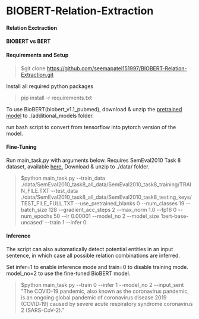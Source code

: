 # BIOBERT-Relation-Extraction

#### Relation Exctraction

#### BIOBERT vs BERT

#### Requirements and Setup

> $git clone https://github.com/seemapatel151997/BIOBERT-Relation-Extraction.git

Install all required python packages

> pip install -r requirements.txt

To use BioBERT(biobert_v1.1_pubmed), download & unzip the [pretrained model](https://drive.google.com/file/d/1R84voFKHfWV9xjzeLzWBbmY1uOMYpnyD/view) to ./additional_models folder.

run bash script to convert from tensorflow into pytorch version of the model.

#### Fine-Tuning

Run main_task.py with arguments below. Requires SemEval2010 Task 8 dataset, available [here.](https://github.com/sahitya0000/Relation-Classification/blob/master/corpus/SemEval2010_task8_all_data.zip) Download & unzip to ./data/ folder.

> $python main_task.py
> --train_data ./data/SemEval2010_task8_all_data/SemEval2010_task8_training/TRAIN_FILE.TXT
> --test_data ./data/SemEval2010_task8_all_data/SemEval2010_task8_testing_keys/TEST_FILE_FULL.TXT
> --use_pretrained_blanks 0
> --num_classes 19
> --batch_size 128
> --gradient_acc_steps 2
> --max_norm 1.0
> --fp16 0
> --num_epochs 50
> --lr 0.00001
> --model_no 2
> --model_size 'bert-base-uncased'
> --train 1
> --infer 0


#### Inference

The script can also automatically detect potential entities in an input sentence, in which case all possible relation combinations are inferred.

Set infer=1 to enable inference mode and train=0 to disable training mode. model_no=2 to use the fine-tuned BioBERT model.

> $python main_task.py
> --train 0
> --infer 1
> --model_no 2
> --input_sent "The COVID-19 pandemic, also known as the coronavirus pandemic, is an ongoing global pandemic of coronavirus disease 2019 (COVID‑19) caused by severe acute respiratory syndrome coronavirus 2 (SARS-CoV-2)."
